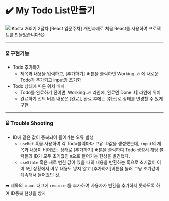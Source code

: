 # ✔️ My Todo List만들기

![]([(https://img1.daumcdn.net/thumb/R1280x0/?scode=mtistory2&fname=https%3A%2F%2Fblog.kakaocdn.net%2Fdn%2FbthJUo%2FbtsuCIPRAdW%2FReWjK1MWUjKU0rW6Aj8KbK%2Fimg.jpg)])
Kosta 265기 2달차 [React 입문주차] 개인과제로 처음 React를 사용하여 프로젝트를 만들었습니다!😆

---
### ⌛ 구현기능
- Todo 추가하기
  - 제목과 내용을 입력하고, [추가하기] 버튼을 클릭하면 Working..🔥 에 새로운 Todo가 추가되고 input창 초기화
- Todo 상태에 따른 위치 배치
  - Todo를 완료하기 전이면, Working..🔥 라인에, 완료면 Done..!🎉 라인에 위치
  - 완료하기 전의 버튼 내용은 [완료], 완료 후에는 [취소]로 상태를 변경할 수 있게 구현
---
### ⌛ Trouble Shooting
- ID에 같은 값이 중복되어 들어가는 오류 발생
  - `useRef` 훅을 사용하여 각 Todo블럭마다 고유 ID값을 생성했는데, `input`의 제목과 내용이 비어있는 상태로 [추가하기] 버튼을 클릭하여 Todo 생성시 해당 블럭들의 ID가 모두 초기값인 `0`으로 들어가는 현상을 발견했다.
  - `useState` 훅은 새로 변한 값이 있을 때의 내용을 반환하는 훅으로 초기값이 이미 `0`인 상황에서 아무 내용도 넣지 않고 [추가하기]버튼을 눌러 그냥 초기값이 계속해서 들어갔던 것..
  
➡️ 제목의 `input` 태그에 `required`를 추가하여 사용자가 빈칸을 추가하지 못하도록 하여 ID중복 현상을 방지

